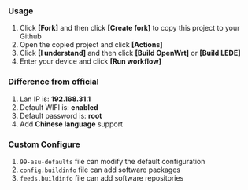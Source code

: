 ### Usage
1. Click **[Fork]** and then click **[Create fork]** to copy this project to your Github
2. Open the copied project and click **[Actions]**
3. Click **[I understand]** and then click **[Build OpenWrt]** or **[Build LEDE]**
4. Enter your device and click **[Run workflow]**

### Difference from official
1. Lan IP is: **192.168.31.1**
2. Default WIFI is: **enabled**
3. Default password is: **root**
4. Add **Chinese language** support

### Custom Configure
1. `99-asu-defaults` file can modify the default configuration
2. `config.buildinfo` file can add software packages
3. `feeds.buildinfo` file can add software repositories

